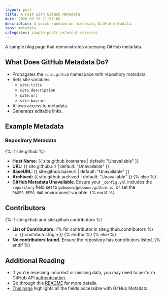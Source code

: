 ```yaml
---
layout: post
title: A Post with GitHub Metadata
date: 2020-09-28 21:01:00
description: A quick rundown on accessing GitHub metadata.
tags: metadata
categories: sample-posts external-services
---
```


A sample blog page that demonstrates accessing GitHub metadata.

## What Does GitHub Metadata Do?
- Propagates the `site.github` namespace with repository metadata.
- Sets site variables:
  - `site.title`
  - `site.description`
  - `site.url`
  - `site.baseurl`
- Allows access to metadata.
- Generates editable links.

## Example Metadata

### Repository Metadata
{% if site.github %}
- **Host Name:** {{ site.github.hostname | default: "Unavailable" }}
- **URL:** {{ site.github.url | default: "Unavailable" }}
- **BaseURL:** {{ site.github.baseurl | default: "Unavailable" }}
- **Archived:** {{ site.github.archived | default: "Unavailable" }}
{% else %}
- **GitHub Metadata Unavailable**. Ensure your `_config.yml` includes the `repository` field set to `gmboowa/gmboowa.github.io`, or set the `PAGES_REPO_NWO` environment variable.
{% endif %}

## Contributors
{% if site.github and site.github.contributors %}
- **List of Contributors:**
{% for contributor in site.github.contributors %}
  - {{ contributor.login }}
{% endfor %}
{% else %}
- **No contributors found.** Ensure the repository has contributors listed.
{% endif %}

## Additional Reading
- If you're receiving incorrect or missing data, you may need to perform GitHub API [authentication](https://github.com/jekyll/github-metadata/blob/master/docs/authentication.md).
- Go through this [README](https://jekyll.github.io/github-metadata/) for more details.
- [This page](https://github.com/jekyll/github-metadata/blob/master/docs/site.github.md) highlights all the fields accessible with GitHub Metadata.
